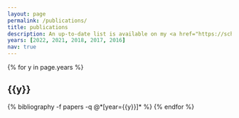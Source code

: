 ```yaml
---
layout: page
permalink: /publications/
title: publications
description: An up-to-date list is available on my <a href="https://scholar.google.com/citations?user={{ site.scholar_userid }}" target="_blank" title="Google Scholar">Google Scholar <i class="ai ai-google-scholar-square ai-3x"></i></a>.
years: [2022, 2021, 2018, 2017, 2016]
nav: true
---
```


<div class="publications">

{% for y in page.years %}
  <h2 class="year">{{y}}</h2>
  {% bibliography -f papers -q @*[year={{y}}]* %}
{% endfor %}

</div>
